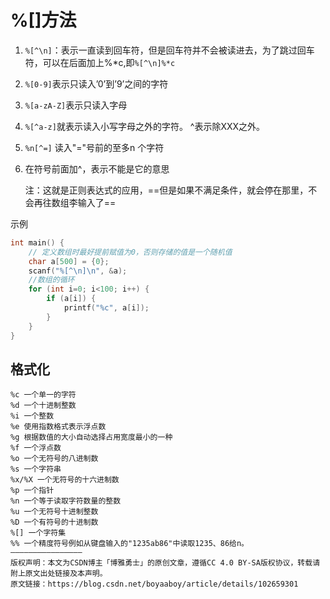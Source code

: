 # %[]方法

1. `%[^\n]`：表示一直读到回车符，但是回车符并不会被读进去，为了跳过回车符，可以在后面加上%*c,即`%[^\n]%*c`

2. `%[0-9]`表示只读入’0’到’9’之间的字符

3. `%[a-zA-Z]`表示只读入字母

4. `%[^a-z]`就表示读入小写字母之外的字符。 ^表示除XXX之外。

5. `%n[^=]` 读入"="号前的至多n 个字符

6. 在符号前面加^，表示不能是它的意思
   
   注：这就是正则表达式的应用，==但是如果不满足条件，就会停在那里，不会再往数组李输入了==

示例

```c
int main() {
    // 定义数组时最好提前赋值为0，否则存储的值是一个随机值
    char a[500] = {0};
    scanf("%[^\n]\n", &a);
    //数组的循环
    for (int i=0; i<100; i++) {
        if (a[i]) {
            printf("%c", a[i]);
        }
    }
}
```

## 格式化

```
%c 一个单一的字符
%d 一个十进制整数
%i 一个整数
%e 使用指数格式表示浮点数
%g 根据数值的大小自动选择占用宽度最小的一种
%f 一个浮点数
%o 一个无符号的八进制数
%s 一个字符串
%x/%X 一个无符号的十六进制数
%p 一个指针
%n 一个等于读取字符数量的整数
%u 一个无符号十进制整数
%D 一个有符号的十进制数
%[] 一个字符集
%% 一个精度符号例如从键盘输入的"1235ab86"中读取1235、86给n。
————————————————
版权声明：本文为CSDN博主「博雅勇士」的原创文章，遵循CC 4.0 BY-SA版权协议，转载请附上原文出处链接及本声明。
原文链接：https://blog.csdn.net/boyaaboy/article/details/102659301
```
